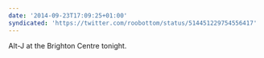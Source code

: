 ```yaml
---
date: '2014-09-23T17:09:25+01:00'
syndicated: 'https://twitter.com/roobottom/status/514451229754556417'
---
```

Alt-J at the Brighton Centre tonight.
